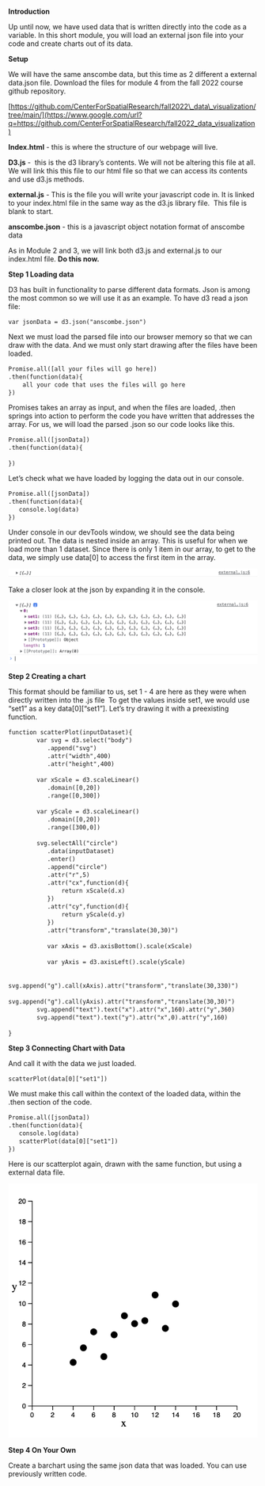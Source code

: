 **Introduction**

Up until now, we have used data that is written directly into the code as a variable. In this short module, you will load an external json file into your code and create charts out of its data.

**Setup**

We will have the same anscombe data, but this time as 2 different a external data.json file. Download the files for module 4 from the fall 2022 course github repository.

[https://github.com/CenterForSpatialResearch/fall2022\_data\_visualization/tree/main/](https://www.google.com/url?q=https://github.com/CenterForSpatialResearch/fall2022_data_visualization)

**Index.html** \- this is where the structure of our webpage will live.

**D3.js** -  this is the d3 library’s contents. We will not be altering this file at all. We will link this this file to our html file so that we can access its contents and use d3.js methods.

**external.js** - This is the file you will write your javascript code in. It is linked to your index.html file in the same way as the d3.js library file.  This file is blank to start.

**anscombe.json** - this is a javascript object notation format of anscombe data

As in Module 2 and 3, we will link both d3.js and external.js to our index.html file. **Do this now.**


**Step 1 Loading data**

D3 has built in functionality to parse different data formats. Json is among the most common so we will use it as an example. To have d3 read a json file:

    var jsonData = d3.json("anscombe.json")

Next we must load the parsed file into our browser memory so that we can draw with the data. And we must only start drawing after the files have been loaded.

    Promise.all([all your files will go here])
    .then(function(data){
        all your code that uses the files will go here   
    })

Promises takes an array as input, and when the files are loaded, .then springs into action to perform the code you have written that addresses the array. For us, we will load the parsed .json so our code looks like this.

    Promise.all([jsonData])
    .then(function(data){

    })

Let’s check what we have loaded by logging the data out in our console.

    Promise.all([jsonData])
    .then(function(data){
       console.log(data)
    })

Under console in our devTools window, we should see the data being printed out. The data is nested inside an array. This is useful for when we load more than 1 dataset. Since there is only 1 item in our array, to get to the data, we simply use data[0] to access the first item in the array.

![](images/4-image3.png)

Take a closer look at the json by expanding it in the console.

![](images/4-image1.png)


**Step 2 Creating a chart**

This format should be familiar to us, set 1 - 4 are here as they were when directly written into the .js file  To get the values inside set1, we would use “set1” as a key data[0][“set1”]. Let’s try drawing it with a preexisting function.

    function scatterPlot(inputDataset){
            var svg = d3.select("body")
               .append("svg")
               .attr("width",400)
               .attr("height",400)

            var xScale = d3.scaleLinear()
               .domain([0,20])
               .range([0,300])

            var yScale = d3.scaleLinear()
               .domain([0,20])
               .range([300,0])

            svg.selectAll("circle")
               .data(inputDataset)
               .enter()
               .append("circle")
               .attr("r",5)
               .attr("cx",function(d){
                   return xScale(d.x)
               })
               .attr("cy",function(d){
                   return yScale(d.y)
               })
               .attr("transform","translate(30,30)")

               var xAxis = d3.axisBottom().scale(xScale)

               var yAxis = d3.axisLeft().scale(yScale)

            svg.append("g").call(xAxis).attr("transform","translate(30,330)")
            svg.append("g").call(yAxis).attr("transform","translate(30,30)")
            svg.append("text").text("x").attr("x",160).attr("y",360)
            svg.append("text").text("y").attr("x",0).attr("y",160)

    }

**Step 3 Connecting Chart with Data**

And call it with the data we just loaded.

    scatterPlot(data[0]["set1"])

We must make this call within the context of the loaded data, within the .then section of the code.

    Promise.all([jsonData])
    .then(function(data){
       console.log(data)
       scatterPlot(data[0]["set1"])
    })

Here is our scatterplot again, drawn with the same function, but using a external data file.

![](images/4-image2.png)

**Step 4 On Your Own**

Create a barchart using the same json data that was loaded. You can use previously written code.
